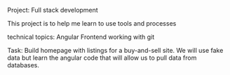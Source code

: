 Project: Full stack development

This project is to help me learn to use tools and processes

technical topics: 
Angular Frontend
working with git


Task:
Build homepage with listings for a buy-and-sell site.
We will use fake data but learn the angular code that will allow us to pull data from databases.




